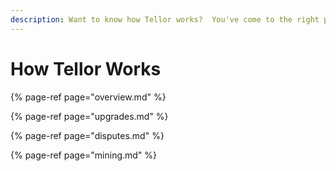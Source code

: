 ```yaml
---
description: Want to know how Tellor works?  You've come to the right place.
---
```


# How Tellor Works

{% page-ref page="overview.md" %}

{% page-ref page="upgrades.md" %}

{% page-ref page="disputes.md" %}

{% page-ref page="mining.md" %}

